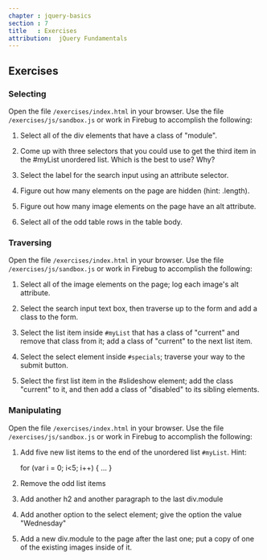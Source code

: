 ```yaml
---
chapter : jquery-basics
section : 7
title   : Exercises
attribution:  jQuery Fundamentals
---
```

## Exercises

### Selecting

Open the file `/exercises/index.html` in your browser. 
Use the file `/exercises/js/sandbox.js` or work in Firebug to accomplish the following:

1.	Select all of the div elements that have a class of "module".

2.	Come up with three selectors that you could use to get the third item in the #myList unordered list. Which is the best to use? Why?

3.	Select the label for the search input using an attribute selector.

4.	Figure out how many elements on the page are hidden (hint: .length).

5.	Figure out how many image elements on the page have an alt attribute.

6.	Select all of the odd table rows in the table body.

### Traversing

Open the file `/exercises/index.html` in your browser. Use the file `/exercises/js/sandbox.js` or work in Firebug to accomplish the following:

1.	Select all of the image elements on the page; log each image's alt attribute.

2.	Select the search input text box, then traverse up to the form and add a class to the form.

3.	Select the list item inside `#myList` that has a class of "current" and remove that class from it; add a class of "current" to the next list item.

4.	Select the select element inside `#specials`; traverse your way to the submit button.

5.	Select the first list item in the #slideshow element; add the class "current" to it, and then add a class of "disabled" to its sibling elements.

### Manipulating

Open the file `/exercises/index.html` in your browser. Use the file `/exercises/js/sandbox.js` or work in Firebug to accomplish the following:

1.	Add five new list items to the end of the unordered list `#myList`. Hint:

    for (var i = 0; i&lt;5; i++) { ... }

2.	Remove the odd list items

3. 	Add another h2 and another paragraph to the last div.module

4.	Add another option to the select element; give the option the value "Wednesday"

5.	Add a new div.module to the page after the last one; put a copy of one of the existing images inside of it.